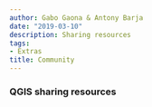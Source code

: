 ```yaml
---
author: Gabo Gaona & Antony Barja
date: "2019-03-10"
description: Sharing resources 
tags:
- Extras
title: Community 
---
```


### QGIS sharing resources
